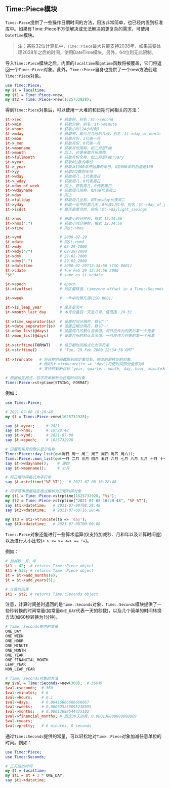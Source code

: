 ## Time::Piece模块

`Time::Piece`提供了一些操作日期时间的方法，用法非常简单，也已经内置到标准库中。如果有Time::Piece不方便解决或无法解决的更复杂的需求，可使用`DateTime`模块。

> 注：某些32位计算机中，`Time::Piece`最大只能支持2038年，如果需要处理2038年之后的时间，使用DateTime模块。另外，64位则无此限制。

导入`Time::Piece`模块之后，内置的`localtime`和`gmtime`函数将被覆盖，它们将返回一个`Time::Piece`对象。此外，`Time::Piece`自身也提供了一个new方法创建`Time::Piece`对象。

```perl
use Time::Piece;
my $t = localtime;
my $t1 = Time::Piece->new;
my $t2 = Time::Piece->new(1625732928);
```

得到`Time::Piece`对象后，可以使用一大堆的和日期时间相关的方法：

```perl
$t->sec                 # 获取秒，别名：$t->second
$t->min                 # 获取分钟，别名：$t->minute
$t->hour                # 获取小时(24小时制)
$t->mday                # 获取天，即几月几号的几号，别名：$t->day_of_month
$t->mon                 # 获取月份，1代表一月
$t->_mon                # 获取月份，0代表一月
$t->monname             # 获取月份简称，如二月是Feb
$t->month               # 同上，也是获取月份简称
$t->fullmonth           # 获取月份全称，如二月是February
$t->year                # 获取4位数的年份
$t->_year               # 获取从1900年开始算的年份，如2000年时的值是100
$t->yy                  # 获取2位数的年份
$t->wday                # 获取周几，1代表周日
$t->_wday               # 获取周几，0代表周日
$t->day_of_week         # 同上，获取周几，0代表周日
$t->wdayname            # 获取周几简称，如Tue代表周二
$t->day                 # 同上
$t->fullday             # 获取周几全称，如Tuesday代表周二
$t->yday                # 获取一年中的第几天，0代表1月1号，别名：$t->day_of_year
$t->isdst               # 是否是夏令时，别名：$t->daylight_savings

$t->hms                 # 获取小时分钟秒，格式`12:34:56`
$t->hms(".")            # 获取小时分钟秒，格式`12.34.56`
$t->time                # 同$t->hms

$t->ymd                 # 2000-02-29
$t->date                # 同$t->ymd
$t->mdy                 # 02-29-2000
$t->mdy("/")            # 02/29/2000
$t->dmy                 # 29-02-2000
$t->dmy(".")            # 29.02.2000
$t->datetime            # 2000-02-29T12:34:56 (ISO 8601)
$t->cdate               # Tue Feb 29 12:34:56 2000
"$t"                    # same as $t->cdate

$t->epoch               # epoch
$t->tzoffset            # 时区偏移值，timezone offset in a Time::Seconds object

$t->week                # 一年中的第几周(ISO 8601)

$t->is_leap_year        # 是否是闰年
$t->month_last_day      # 本月的最后一天是几号，值范围：28-31
 
$t->time_separator($s)  # 设置时间分隔符，默认":"
$t->date_separator($s)  # 设置日期分隔符，默认"-"
$t->day_list(@days)     # 设置周几的默认显示值，周日应作为列表的第一个元素
$t->mon_list(@days)     # 设置月份的默认显示值，一月应作为列表的第一个元素
 
$t->strftime(FORMAT)    # 将日期时间格式化为字符串
$t->strftime()          # "Tue, 29 Feb 2000 12:34:56 GMT"
 
$t->truncate   # 将日期时间截断到指定单位处。修改的是拷贝的对象。
               # 例如$t->truncate(to => 'day')将使时间部分全部为0
               # 支持的截断目标：year, quarter, month, day, hour, minute和second 

# 根据给定格式，将字符串解析为日期时间对象
Time::Piece->strptime(STRING, FORMAT)
```

例如：

```perl
use Time::Piece;

# 2021-07-08 16:28:48
my $t = Time::Piece->new(1625732928);

say $t->year;     # 2021
say $t->hms;      # 16:28:48
say $t->ymd;      # 2021-07-08
say $t->epoch;    # 1625732928

# 设置周和月的默认显示名称
Time::Piece::day_list(qw(周日 周一 周二 周三 周四 周五 周六));
Time::Piece::mon_list(qw(一月 二月 三月 四月 五月 六月 七月 八月 九月 十月 十一月 十二月));
say $t->wdayname();    # 周四
say $t->monname();     # 七月

# 将日期时间格式为字符串
say $t->strftime("%F %T");  # 2021-07-08 16:28:48

# 将字符串根据指定格式解析为日期时间对象
my $t1 = Time::Piece->strptime(1625732928, "%s");
my $t2 = Time::Piece->strptime("2021-07-08 16:28:48", "%F %T");
say $t1->datetime;   # 2021-07-08T08:28:48
say $t2->datetime;   # 2021-07-08T16:28:48

my $t3 = $t2->truncate(to => 'day');
say $t3->datetime;   # 2021-07-08T00:00:00
```

`Time::Piece`对象还能进行一些算术运算(仅支持加减秒、月和年以及计算时间差)以及进行大小比较(`< > <= >= <=> == !=`)。

例如：

```perl
# 加减秒、月、年
$t1 - 42;  # returns Time::Piece object
$t1 + 533; # returns Time::Piece object
$t = $t->add_months(6);
$t = $t->add_years(5);

# 计算时间差
$t1 - $t2; # returns Time::Seconds object
```

注意，计算时间差时返回的是`Time::Seconds`对象，`Time::Seconds`模块提供了一些秒转换的时间常量(如常量`ONE_DAY`代表一天的秒数)，以及几个简单的时间转换方法(如60秒转换为1分钟)。

```perl
# Time::Seconds提供的常量
ONE_DAY
ONE_WEEK
ONE_HOUR
ONE_MINUTE
ONE_MONTH
ONE_YEAR
ONE_FINANCIAL_MONTH
LEAP_YEAR
NON_LEAP_YEAR

# Time::Seconds对象的方法
my $val = Time::Seconds->new(360);  # 360秒
$val->seconds;  # 360
$val->minutes;  # 6
$val->hours;    # 0.1
$val->days;     # 0.00416666666666667
$val->weeks;    # 0.000595238095238095
$val->months;   # 0.00013689544435102
$val->financial_months; # 固定30天的月，0.000138888888888889
$val->years;
$val->pretty;   # 6 minutes, 0 seconds
```

通过`Time::Seconds`提供的常量，可以轻松地对`Time::Piece`对象加减任意单位的时间。例如：

```perl
use Time::Piece;
use Time::Seconds;

# 三天后的时间
my $t = localtime;
my $t1 = $t + 3 * ONE_DAY;
say $t1->datetime;
```

